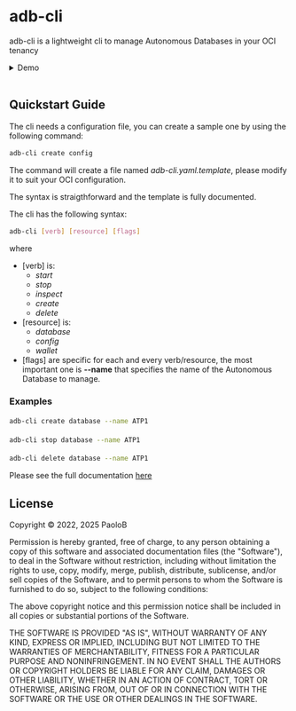 # adb-cli

adb-cli is a lightweight cli to manage Autonomous Databases in your OCI tenancy

<details>
<summary>Demo</summary>

<img src="docs/adb-cli_demo.gif"/>

</details>
<br/>

## Quickstart Guide

The cli needs a configuration file, you can create a sample one by using the following command:

```sh
adb-cli create config
```

The command will create a file named _adb-cli.yaml.template_, please modify it to suit your OCI configuration.

The syntax is straigthforward and the template is fully documented.

The cli has the following syntax:

```sh
adb-cli [verb] [resource] [flags]
```

where

* [verb] is:
  * _start_
  * _stop_
  * _inspect_
  * _create_
  * _delete_
* [resource] is:
  * _database_
  * _config_
  * _wallet_
* [flags] are specific for each and every verb/resource, the most important one is __--name__ that specifies the name of the Autonomous Database to manage.

### Examples

```sh
adb-cli create database --name ATP1

adb-cli stop database --name ATP1

adb-cli delete database --name ATP1
```

Please see the full documentation [here](docs/adb-cli.md)

## License

Copyright © 2022, 2025 PaoloB

Permission is hereby granted, free of charge, to any person obtaining a copy
of this software and associated documentation files (the "Software"), to deal
in the Software without restriction, including without limitation the rights
to use, copy, modify, merge, publish, distribute, sublicense, and/or sell
copies of the Software, and to permit persons to whom the Software is
furnished to do so, subject to the following conditions:

The above copyright notice and this permission notice shall be included in
all copies or substantial portions of the Software.

THE SOFTWARE IS PROVIDED "AS IS", WITHOUT WARRANTY OF ANY KIND, EXPRESS OR
IMPLIED, INCLUDING BUT NOT LIMITED TO THE WARRANTIES OF MERCHANTABILITY,
FITNESS FOR A PARTICULAR PURPOSE AND NONINFRINGEMENT. IN NO EVENT SHALL THE
AUTHORS OR COPYRIGHT HOLDERS BE LIABLE FOR ANY CLAIM, DAMAGES OR OTHER
LIABILITY, WHETHER IN AN ACTION OF CONTRACT, TORT OR OTHERWISE, ARISING FROM,
OUT OF OR IN CONNECTION WITH THE SOFTWARE OR THE USE OR OTHER DEALINGS IN
THE SOFTWARE.
